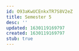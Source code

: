 ```yaml
---
id: O93aKwUCEnkxTR7S8V2eZ
title: Semester 5
desc: ''
updated: 1630119169797
created: 1630119169797
stub: true
---
```


